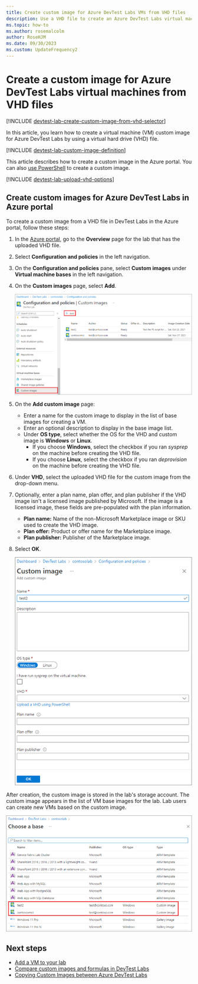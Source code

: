 ```yaml
---
title: Create custom image for Azure DevTest Labs VMs from VHD files
description: Use a VHD file to create an Azure DevTest Labs virtual machine custom image in the Azure portal.
ms.topic: how-to
ms.author: rosemalcolm
author: RoseHJM
ms.date: 09/30/2023
ms.custom: UpdateFrequency2
---
```


# Create a custom image for Azure DevTest Labs virtual machines from VHD files

[!INCLUDE [devtest-lab-create-custom-image-from-vhd-selector](../../includes/devtest-lab-create-custom-image-from-vhd-selector.md)]

In this article, you learn how to create a virtual machine (VM) custom image for Azure DevTest Labs by using a virtual hard drive (VHD) file.

[!INCLUDE [devtest-lab-custom-image-definition](../../includes/devtest-lab-custom-image-definition.md)]

This article describes how to create a custom image in the Azure portal. You can also [use PowerShell](devtest-lab-create-custom-image-from-vhd-using-powershell.md) to create a custom image.

[!INCLUDE [devtest-lab-upload-vhd-options](../../includes/devtest-lab-upload-vhd-options.md)]

## Create custom images for Azure DevTest Labs in Azure portal

To create a custom image from a VHD file in DevTest Labs in the Azure portal, follow these steps:

1. In the [Azure portal](https://go.microsoft.com/fwlink/p/?LinkID=525040), go to the **Overview** page for the lab that has the uploaded VHD file.

1. Select **Configuration and policies** in the left navigation.

1. On the **Configuration and policies** pane, select **Custom images** under **Virtual machine bases** in the left navigation.

1. On the **Custom images** page, select **Add**.

   ![Screenshot that shows the Custom image page with the Add button.](media/devtest-lab-create-template/add-custom-image.png)

1. On the **Add custom image** page:

   - Enter a name for the custom image to display in the list of base images for creating a VM.
   - Enter an optional description to display in the base image list.
   - Under **OS type**, select whether the OS for the VHD and custom image is **Windows** or **Linux**.
     - If you choose **Windows**, select the checkbox if you ran *sysprep* on the machine before creating the VHD file.
     - If you choose **Linux**, select the checkbox if you ran *deprovision* on the machine before creating the VHD file.

1. Under **VHD**, select the uploaded VHD file for the custom image from the drop-down menu.

1. Optionally, enter a plan name, plan offer, and plan publisher if the VHD image isn't a licensed image published by Microsoft. If the image is a licensed image, these fields are pre-populated with the plan information.

   - **Plan name:** Name of the non-Microsoft Marketplace image or SKU used to create the VHD image.
   - **Plan offer:** Product or offer name for the Marketplace image.
   - **Plan publisher:** Publisher of the Marketplace image.

1. Select **OK**.

   ![Screenshot that shows the Add custom image page.](media/devtest-lab-create-template/create-custom-image.png)

After creation, the custom image is stored in the lab's storage account. The custom image appears in the list of VM base images for the lab. Lab users can create new VMs based on the custom image.

![Screenshot that shows the Custom images available in the list of base images.](media/devtest-lab-create-template/custom-image-available-as-base.png)

## Next steps

- [Add a VM to your lab](./devtest-lab-add-vm.md)
- [Compare custom images and formulas in DevTest Labs](devtest-lab-comparing-vm-base-image-types.md)
- [Copying Custom Images between Azure DevTest Labs](https://www.visualstudiogeeks.com/blog/DevOps/How-To-Move-CustomImages-VHD-Between-AzureDevTestLabs#copying-custom-images-between-azure-devtest-labs)
